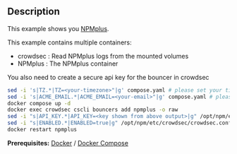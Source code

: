 ## Description

This example shows you [NPMplus](https://github.com/ZoeyVid/NPMplus).

This example contains multiple containers:
* crowdsec : Read NPMplus logs from the mounted volumes
* NPMplus : The NPMplus container

You also need to create a secure api key for the bouncer in crowdsec

```bash
sed -i 's|TZ.*|TZ=<your-timezone>"|g' compose.yaml # please set your timezone here, an example would be Europe/Berlin
sed -i 's|ACME_EMAIL.*|ACME_EMAIL=<your-email>"|g' compose.yaml # please set an email here
docker compose up -d
docker exec crowdsec cscli bouncers add npmplus -o raw
sed -i "s|API_KEY.*|API_KEY=<key shown from above output>|g" /opt/npm/etc/crowdsec/crowdsec.conf # please set the api key here
sed -i "s|ENABLED.*|ENABLED=true|g" /opt/npm/etc/crowdsec/crowdsec.conf
docker restart npmplus
```

**Prerequisites:** [Docker](https://docs.docker.com/engine/install) / [Docker Compose](https://docs.docker.com/compose/install)
